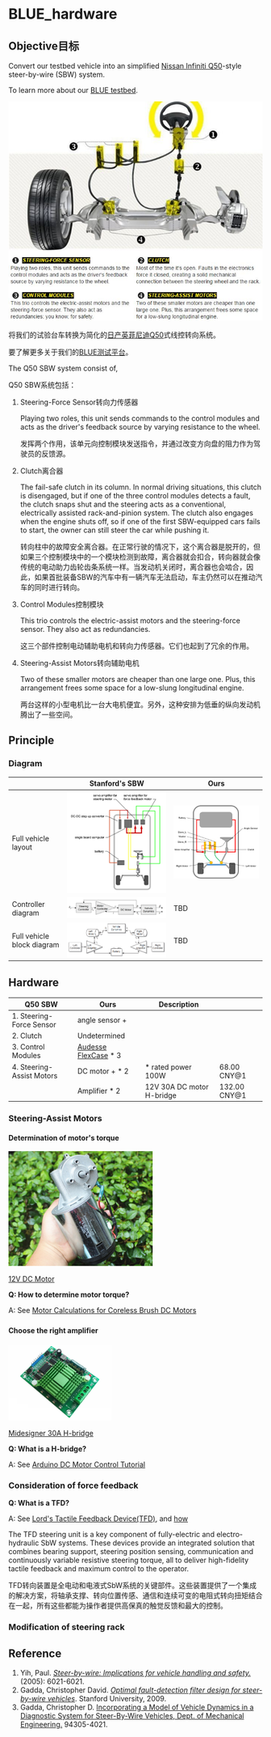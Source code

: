 # BLUE_hardware
## Objective目标

Convert our testbed vehicle into an simplified [Nissan Infiniti Q50](https://www.caranddriver.com/features/a15116750/electric-feel-nissan-digitizes-steering-but-the-wheel-remains-feature/)-style steer-by-wire (SBW) system.

To learn more about our [BLUE testbed](BLUE_testbed.md).

<img src="pic/steer-by-wire.jpg" style="zoom:80%">

将我们的试验台车转换为简化的[日产英菲尼迪Q50](https://www.caranddriver.com/features/a15116750/electric-feel-nissan-digitizes-steering-but-the-wheel-remains-feature/)式线控转向系统。

要了解更多关于我们的[BLUE测试平台](BLUE_testbed.md)。

The Q50 SBW system consist of,

Q50 SBW系统包括：

1. Steering-Force Sensor转向力传感器

   Playing two roles, this unit sends commands to the control modules and acts as the driver's feedback source by varying resistance to the wheel.

   发挥两个作用，该单元向控制模块发送指令，并通过改变方向盘的阻力作为驾驶员的反馈源。

2. Clutch离合器

   The fail-safe clutch in its column. In ­normal driving situations, this clutch is disengaged, but if one of the three control modules detects a fault, the clutch snaps shut and the steering acts as a conventional, electrically assisted rack-and-pinion system. The clutch also engages when the engine shuts off, so if one of the first SBW-equipped cars fails to start, the owner can still steer the car while pushing it.

   转向柱中的故障安全离合器。在正常行驶的情况下，这个离合器是脱开的，但如果三个控制模块中的一个模块检测到故障，离合器就会扣合，转向器就会像传统的电动助力齿轮齿条系统一样。当发动机关闭时，离合器也会啮合，因此，如果首批装备SBW的汽车中有一辆汽车无法启动，车主仍然可以在推动汽车的同时进行转向。

3. Control Modules控制模块

   This trio controls the electric-assist motors and the steering-force sensor. They also act as redundancies.

   这三个部件控制电动辅助电机和转向力传感器。它们也起到了冗余的作用。

4. Steering-Assist Motors转向辅助电机

   Two of these smaller motors are cheaper than one large one. Plus, this arrangement frees some space for a low-slung longitudinal engine.

   两台这样的小型电机比一台大电机便宜。另外，这种安排为低垂的纵向发动机腾出了一些空间。

## Principle

### Diagram

|                            | Stanford's SBW                                              | Ours                                             |
| -------------------------- | ----------------------------------------------------------- | ------------------------------------------------ |
| Full vehicle layout        | <img src="pic/Stanford_SBW_G1.png" style="zoom:40%">        | <img src="pic/ours_SBW_G1.png" style="zoom:50%"> |
| Controller diagram         | <img src="pic/Stanford Controller.png" style="zoom:50%">    | TBD                                              |
| Full vehicle block diagram | <img src="pic/Stanford Block Diagram.png" style="zoom:50%"> | TBD                                              |


## Hardware

| Q50 SBW                   | Ours                                                     | Description               |              |
| ------------------------- | -------------------------------------------------------- | ------------------------- | ------------ |
| 1. Steering-Force Sensor  | angle sensor +                                           |                           |              |
| 2. Clutch                 | Undetermined                                             |                           |              |
| 3. Control Modules        | [Audesse FlexCase](https://www.audesseinc.com/labs/) * 3 |                           |              |
| 4. Steering-Assist Motors | DC motor + * 2                                           | * rated power  100W       | 68.00 CNY@1  |
|                           | Amplifier * 2                                            | 12V 30A DC motor H-bridge | 132.00 CNY@1 |
### Steering-Assist Motors

#### Determination of motor's torque

<img src="pic/DC Motor.jpg" style="zoom:40%">

[12V DC Motor](https://item.taobao.com/item.htm?spm=a1z0d.6639537.1997196601.26.6a6d7484zwU5ho&id=626451109695)

**Q: How to determine motor torque?**

A: See [Motor Calculations for Coreless Brush DC Motors](https://www.faulhaber.com/en/support/technical-support/motors/tutorials/dc-motor-tutorial-dc-motor-calculation/)

### 

#### Choose the right amplifier

<img src="pic/Midesigner 30A H-bridge.jpg" style="zoom:20%">

[Midesigner 30A H-bridge](https://item.taobao.com/item.htm?spm=a1z0d.6639537.1997196601.297.4c947484OsRlGs&id=629440689350)

**Q: What is a H-bridge?**

A: See [Arduino DC Motor Control Tutorial](https://howtomechatronics.com/tutorials/arduino/arduino-dc-motor-control-tutorial-l298n-pwm-h-bridge/)

### Consideration of force feedback

**Q: What is a TFD?**

A: See [Lord's Tactile Feedback Device(TFD)](https://www.lord.com/products-and-solutions/steer-by-wire-tactile-feedback-device), and [how](http://files.lord.com/pdf/44/PB8130_TFDBrochure.pdf)

The TFD steering unit is a key component of fully-electric and electro-hydraulic SbW systems. These devices provide an integrated solution that combines bearing support, steering position sensing, communication and continuously variable resistive steering torque, all to deliver high-fidelity tactile feedback and maximum control to the operator.

TFD转向装置是全电动和电液式SbW系统的关键部件。这些装置提供了一个集成的解决方案，将轴承支撑、转向位置传感、通信和连续可变的电阻式转向扭矩结合在一起，所有这些都能为操作者提供高保真的触觉反馈和最大的控制。

### Modification of steering rack





## Reference
1. Yih, Paul. [*Steer-by-wire: Implications for vehicle handling and safety.*](https://github.com/jayhsu0627/BLUE_hardware/blob/main/reference/1_STEER-BY-WIRE%20IMPLICATIONS%20FOR%20VEHICLE%20HANDLING%20AND%20SAFETY_dissertation.pdf) (2005): 6021-6021.
2. Gadda, Christopher David. [*Optimal fault-detection filter design for steer-by-wire vehicles*](https://github.com/jayhsu0627/BLUE_hardware/blob/main/reference/2_2008_Thesis_Gadda_Optimal_Fault_Detection_Filter_Design_for_SBW_Vehicles.pdf). Stanford University, 2009.
3. Gadda, Christopher D. [Incorporating a Model of Vehicle Dynamics in a Diagnostic System for Steer-By-Wire Vehicles, Dept. of Mechanical Engineering.](https://github.com/jayhsu0627/BLUE_hardware/blob/main/reference/3_avec04.pdf) 94305-4021.

